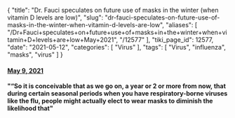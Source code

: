 {
    "title": "Dr. Fauci speculates on future use of masks in the winter (when vitamin D levels are low)",
    "slug": "dr-fauci-speculates-on-future-use-of-masks-in-the-winter-when-vitamin-d-levels-are-low",
    "aliases": [
        "/Dr+Fauci+speculates+on+future+use+of+masks+in+the+winter+when+vitamin+D+levels+are+low+May+2021",
        "/12577"
    ],
    "tiki_page_id": 12577,
    "date": "2021-05-12",
    "categories": [
        "Virus"
    ],
    "tags": [
        "Virus",
        "influenza",
        "masks",
        "virus"
    ]
}


#### [May 9, 2021](https://www.mdedge.com/infectiousdisease/article/239916/coronavirus-updates/dr-fauci-feds-may-ease-indoor-mask-mandates?ecd=wnl_evn_210511_mdedge_8pm&uac=138704MX&utm_source=News_MDedge_eNL_051121_F&utm_medium=email&utm_content=Feds+may+ease+indoor+mask+mandates+soon&sso=true)

 **"“So it is conceivable that as we go on, a year or 2 or more from now, that during certain seasonal periods when you have respiratory-borne viruses like the flu, people might actually elect to wear masks to diminish the likelihood that"**